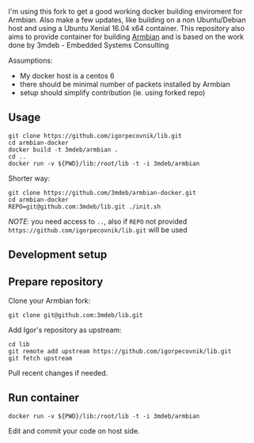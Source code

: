 I'm using this fork to get a good working docker building enviroment for Armbian. Also make a few updates, like building on a non Ubuntu/Debian host and using a Ubuntu Xenial 16.04 x64 container.
This repository also aims to provide container for building [Armbian](https://github.com/igorpecovnik/lib) and is based on the work done by 3mdeb - Embedded Systems Consulting

Assumptions:

* My docker host is a centos 6
* there should be minimal number of packets installed by Armbian
* setup should simplify contribution (ie. using forked repo)

Usage
-----


```
git clone https://github.com/igorpecovnik/lib.git
cd armbian-docker
docker build -t 3mdeb/armbian .
cd ..
docker run -v ${PWD}/lib:/root/lib -t -i 3mdeb/armbian
```

Shorter way:

```
git clone https://github.com/3mdeb/armbian-docker.git
cd armbian-docker
REPO=git@github.com:3mdeb/lib.git ./init.sh
```

_NOTE_: you need access to `..`, also if `REPO` not provided
`https://github.com/igorpecovnik/lib.git` will be used

Development setup
-----------------


## Prepare repository

Clone your Armbian fork:

```
git clone git@github.com:3mdeb/lib.git

```

Add Igor's repository as upstream:

```
cd lib
git remote add upstream https://github.com/igorpecovnik/lib.git
git fetch upstream
```

Pull recent changes if needed.

## Run container

```
docker run -v ${PWD}/lib:/root/lib -t -i 3mdeb/armbian
```

Edit and commit your code on host side.
